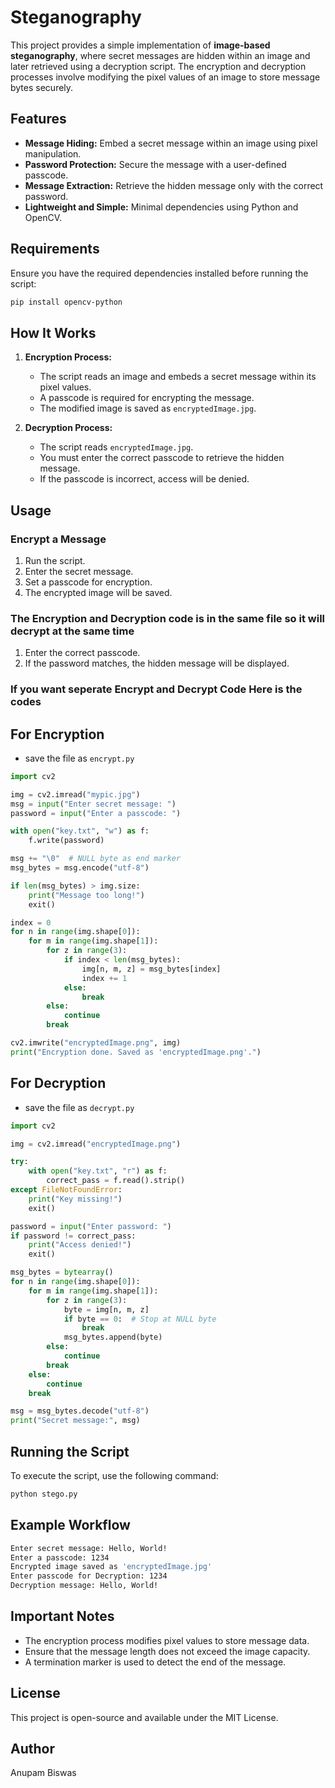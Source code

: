 # Steganography

This project provides a simple implementation of **image-based steganography**, where secret messages are hidden within an image and later retrieved using a decryption script. The encryption and decryption processes involve modifying the pixel values of an image to store message bytes securely.

## Features

- **Message Hiding:** Embed a secret message within an image using pixel manipulation.
- **Password Protection:** Secure the message with a user-defined passcode.
- **Message Extraction:** Retrieve the hidden message only with the correct password.
- **Lightweight and Simple:** Minimal dependencies using Python and OpenCV.

## Requirements

Ensure you have the required dependencies installed before running the script:

```sh
pip install opencv-python
```

## How It Works

1. **Encryption Process:**
   - The script reads an image and embeds a secret message within its pixel values.
   - A passcode is required for encrypting the message.
   - The modified image is saved as `encryptedImage.jpg`.

2. **Decryption Process:**
   - The script reads `encryptedImage.jpg`.
   - You must enter the correct passcode to retrieve the hidden message.
   - If the passcode is incorrect, access will be denied.

## Usage

### Encrypt a Message
1. Run the script.
2. Enter the secret message.
3. Set a passcode for encryption.
4. The encrypted image will be saved.

### The Encryption and Decryption code is in the same file so it will decrypt at the same time
1. Enter the correct passcode.
2. If the password matches, the hidden message will be displayed.

### If you want seperate Encrypt and Decrypt Code Here is the codes
## For Encryption
- save the file as `encrypt.py`
```python
import cv2

img = cv2.imread("mypic.jpg")
msg = input("Enter secret message: ")
password = input("Enter a passcode: ")

with open("key.txt", "w") as f:
    f.write(password)

msg += "\0"  # NULL byte as end marker
msg_bytes = msg.encode("utf-8")

if len(msg_bytes) > img.size:
    print("Message too long!")
    exit()

index = 0
for n in range(img.shape[0]):
    for m in range(img.shape[1]):
        for z in range(3):
            if index < len(msg_bytes):
                img[n, m, z] = msg_bytes[index]
                index += 1
            else:
                break
        else:
            continue
        break

cv2.imwrite("encryptedImage.png", img)
print("Encryption done. Saved as 'encryptedImage.png'.")
```
## For Decryption
- save the file as `decrypt.py`
```python
import cv2

img = cv2.imread("encryptedImage.png")

try:
    with open("key.txt", "r") as f:
        correct_pass = f.read().strip()
except FileNotFoundError:
    print("Key missing!")
    exit()

password = input("Enter password: ")
if password != correct_pass:
    print("Access denied!")
    exit()

msg_bytes = bytearray()
for n in range(img.shape[0]):
    for m in range(img.shape[1]):
        for z in range(3):
            byte = img[n, m, z]
            if byte == 0:  # Stop at NULL byte
                break
            msg_bytes.append(byte)
        else:
            continue
        break
    else:
        continue
    break

msg = msg_bytes.decode("utf-8")
print("Secret message:", msg)
```

## Running the Script

To execute the script, use the following command:

```sh
python stego.py
```

## Example Workflow

```sh
Enter secret message: Hello, World!
Enter a passcode: 1234
Encrypted image saved as 'encryptedImage.jpg'
Enter passcode for Decryption: 1234
Decryption message: Hello, World!
```

## Important Notes

- The encryption process modifies pixel values to store message data.
- Ensure that the message length does not exceed the image capacity.
- A termination marker is used to detect the end of the message.

## License

This project is open-source and available under the MIT License.

## Author

Anupam Biswas
